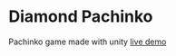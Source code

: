 # Diamond Pachinko
Pachinko game made with unity
[live demo](https://play.unity.com/mg/other/webgl-builds-210438)
